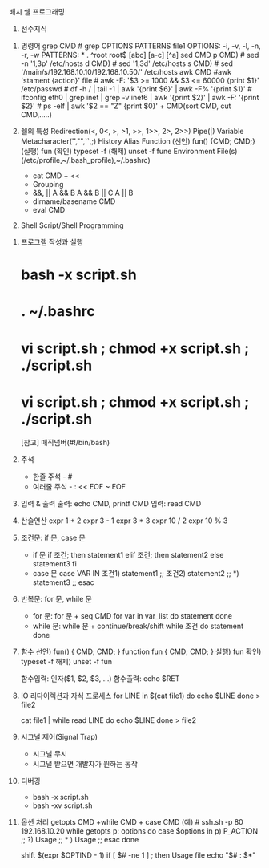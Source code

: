 배시 쉘 프로그래밍

1. 선수지식

1) 명령어
	grep CMD
		# grep OPTIONS PATTERNS file1
		OPTIONS: -i, -v, -l, -n, -r, -w
		PATTERNS: * . ^root root$ [abc] [a-c] [^a]
	sed CMD
		p CMD) # sed -n '1,3p' /etc/hosts
		d CMD) # sed '1,3d' /etc/hosts
		s CMD) # sed '/main/s/192.168.10.10/192.168.10.50/' /etc/hosts
	awk CMD
		#awk 'stament {action}' file
		# awk -F: '$3 >= 1000 && $3 <= 60000 {print $1}' /etc/passwd 
		# df -h / | tail -1 | awk '{print $6}' | awk -F% '{print $1}'
		# ifconfig eth0 | grep inet | grep -v inet6 | awk '{print $2}' | awk -F: '{print $2}'
		# ps -elf | awk '$2 == "Z" {print $0}'
	+
	CMD(sort CMD, cut CMD,.....)

2) 쉘의 특성
	Redirection(<, 0<, >, >1, >>, 1>>, 2>, 2>>)
	Pipe(|)
	Variable
	Metacharacter('',"",``,;)
	History
	Alias
	Function
		(선언) fun() {CMD; CMD;}
		(실행) fun
		(확인) typeset -f
		(해제) unset -f fune
	Environment File(s)(/etc/profile,~/.bash_profile),~/.bashrc)
	
	* cat CMD + <<
	* Grouping
	* &&, ||
		A && B
		A && B || C
		A || B
	* dirname/basename CMD
	* eval CMD

2. Shell Script/Shell Programming

1) 프로그램 작성과 실행
	# bash -x script.sh
	# . ~/.bashrc
	# vi script.sh ; chmod +x script.sh ; ./script.sh
	# vi script.sh ; chmod +x script.sh ; ./script.sh
	[참고] 매직넘버(#!/bin/bash)

2) 주석
	* 한줄 주석 - #
	* 여러줄 주석 - : << EOF ~ EOF
3) 입력 & 출력
	출력: echo CMD, printf CMD
	입력: read CMD
4) 산술연산
	expr 1 + 2
	expr 3 - 1
	expr 3 \* 3
	expr 10 / 2
	expr 10 % 3
5) 조건문: if 문, case 문
	* if 문 
		if 조건; then
			statement1
		elif 조건; then
			statement2
		else
			statement3
		fi
	* case 문
		case VAR IN
			조건1) statement1 ;;
			조건2) statement2 ;;
			*)	  statement3 ;;
		esac
6) 반복문: for 문, while 문
	* for 문: for 문 + seq CMD
		for var in var_list
		do
			statement
		done
	* while 문: while 문 + continue/break/shift
		while 조건
		do
			statement
		done
7) 함수
	선언)
		fun() { CMD; CMD; }
		function fun { CMD; CMD; }
	실행) fun
	확인) typeset -f
	해제) unset -f fun
	
	함수입력: 인자($1, $2, $3, ...)
	함수출력: echo $RET
8) IO 리다이렉션과 자식 프로세스
	for LINE in $(cat file1)
	do
		echo $LINE
	done > file2
	
	cat file1 | while read LINE
	do
		echo $LINE
	done > file2
	
9) 시그널 제어(Signal Trap)
	* 시그널 무시
	* 시그널 받으면 개발자가 원하는 동작
10) 디버깅
	* bash -x script.sh
	* bash -xv script.sh
11) 옵션 처리
	getopts CMD +while CMD + case CMD
	(예) # ssh.sh -p 80 192.168.10.20
	while getopts p: options
	do
		case $options in
			p) P_ACTION ;;
			\?) Usage 	;;
			* ) Usage   ;;
		esac
	done
	
	shift $(expr $OPTIND - 1)
	if [ $# -ne 1 ] ; then
		Usage
	file
	echo "$# : $*"
	



